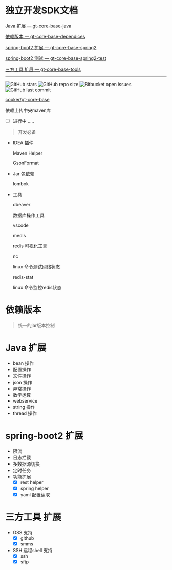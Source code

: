 # 独立开发SDK文档

[Java 扩展 — gt-core-base-java](SDK/Java%20gt%20core%20base%20java.md)

[依赖版本 — gt-core-base-dependices](SDK/gt%20core%20base%20dependices.md)

[spring-boot2 扩展 — gt-core-base-spring2](SDK/spring%20boot2%20gt%20core%20base%20spring2.md)

[spring-boot2 测试 — gt-core-base-spring2-test](SDK/spring%20boot2%20gt%20core%20base%20spring2%20test.md)

[三方工具 扩展 — gt-core-base-tools](SDK/gt%20core%20base%20tools.md)

---
![GitHub stars](https://img.shields.io/github/stars/cooker/gt-core-base?style=social)
![GitHub repo size](https://img.shields.io/github/repo-size/cooker/gt-core-base)
![Bitbucket open issues](https://img.shields.io/bitbucket/issues-raw/cooker/gt-core-base)
![GitHub last commit](https://img.shields.io/github/last-commit/cooker/gt-core-base)

[cooker/gt-core-base](https://github.com/cooker/gt-core-base)

依赖上传中央maven库

- [ ]  进行中 .....

> 开发必备

- IDEA 插件

    Maven Helper

    GsonFormat

- Jar 包依赖

    lombok

- 工具

    dbeaver

    数据库操作工具

    vscode

    medis

    redis 可视化工具

    nc

    linux 命令测试网络状态

    redis-stat

    linux 命令监控redis状态

# 依赖版本

> 统一的jar版本控制

# Java 扩展

- bean 操作
- 配置操作
- 文件操作
- json 操作
- 异常操作
- 数学运算
- webservice
- string 操作
- thread 操作

# spring-boot2 扩展

- 限流
- 日志拦截
- 多数据源切换
- 定时任务
- 功能扩展
    - [x]  rest helper
    - [x]  spring helper
    - [x]  yaml 配置读取

# 三方工具 扩展

- OSS 支持
    - [x]  github
    - [x]  smms
- SSH 远程shell 支持
    - [x]  ssh
    - [x]  sftp